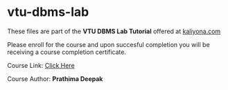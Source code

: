 # vtu-dbms-lab

These files are part of the **VTU DBMS Lab Tutorial** offered at [kaliyona.com](https://www.kaliyona.com)

Please enroll for the course and upon succesful completion you will be receiving a course completion certificate.

Course Link: [Click Here](https://kaliyona.com/courses/vtu-dbms-lab/)

Course Author: **Prathima Deepak**

